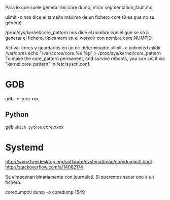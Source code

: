 Para lo que suele generar los core dump, mirar segmentation_fault.md

ulimit -c
nos dice el tamaño máximo de un fichero core (0 es que no se genere)

/proc/sys/kernel/core_pattern
nos dice el nombre con el que se va a generar el fichero, típicament en el workdir con nombre core.NUMPID


Activar cores y guardarlos en un dir determinado:
ulimit -c unlimited
mkdir /var/cores
echo "/var/cores/core.%e.%p" > /proc/sys/kernel/core_pattern
To make the core_pattern permanent, and survive reboots, you can set it via "kernel.core_pattern" in /etc/sysctl.conf.




# GDB

gdb -c core.xxx


## Python
gdb `which python` core.xxxx




# Systemd
http://www.freedesktop.org/software/systemd/man/coredumpctl.html
http://stackoverflow.com/a/14082174

Se almacenan binariamente con journalctl.
Si queremos sacar uno a un fichero:

coredumpctl dump -o coredump 1549
